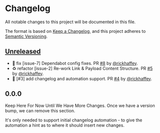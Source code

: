 # Changelog

All notable changes to this project will be documented in this file.

The format is based on [Keep a Changelog](https://keepachangelog.com/en/1.1.0/),
and this project adheres to [Semantic Versioning](https://semver.org/spec/v2.0.0.html).

## [Unreleased]

* :bug: fix [issue-7] Dependabot config fixes. PR [#8](https://github.com/rickhaffey/gorgeous-stew/pull/8) by [@rickhaffey](https://github.com/rickhaffey).
* :recycle: refactor [issue-2] Re-work Link & Payload Content Structure. PR [#5](https://github.com/rickhaffey/gorgeous-stew/pull/5) by [@rickhaffey](https://github.com/rickhaffey).
* :wrench: [#3] add changelog and automation support. PR [#4](https://github.com/rickhaffey/gorgeous-stew/pull/4) by [@rickhaffey](https://github.com/rickhaffey).

## 0.0.0

Keep Here For Now Until We Have More Changes.  Once we have a version bump,
we can remove this section.

It's only needed to support initial changelog automation - to give the automation
a hint as to where it should insert new changes.

[unreleased]: https://github.com/rickhaffey/gorgeous-stew/compare/v0.0.0...HEAD
